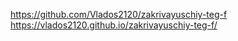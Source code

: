 https://github.com/Vlados2120/zakrivayuschiy-teg-f
https://vlados2120.github.io/zakrivayuschiy-teg-f/